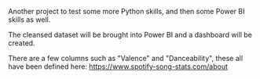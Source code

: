 Another project to test some more Python skills, and then some Power BI skills as well. 

The cleansed dataset will be brought into Power BI and a dashboard will be created.

There are a few columns such as "Valence" and "Danceability", these all have been defined here: https://www.spotify-song-stats.com/about
